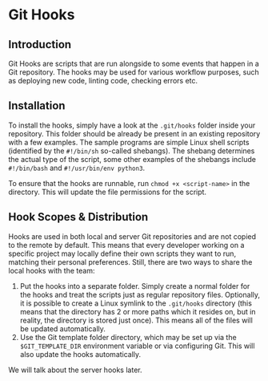 # Git Hooks

## Introduction

Git Hooks are scripts that are run alongside to some events that happen in a Git repository. The hooks may be used for various workflow purposes, such as deploying new code, linting code, checking errors etc.

## Installation

To install the hooks, simply have a look at the `.git/hooks` folder inside your repository. This folder should be already be present in an existing repository with a few examples. The sample programs are simple Linux shell scripts (identified by the `#!/bin/sh` so-called shebangs). The shebang determines the actual type of the script, some other examples of the shebangs include `#!/bin/bash` and `#!/usr/bin/env python3`.

To ensure that the hooks are runnable, run `chmod +x <script-name>` in the directory. This will update the file permissions for the script.  

## Hook Scopes & Distribution

Hooks are used in both local and server Git repositories and are not copied to the remote by default. This means that every developer working on a specific project may locally define their own scripts they want to run, matching their personal preferences. Still, there are two ways to share the local hooks with the team:

1. Put the hooks into a separate folder. Simply create a normal folder for the hooks and treat the scripts just as regular repository files. Optionally, it is possible to create a Linux symlink to the `.git/hooks` directory (this means that the directory has 2 or more paths which it resides on, but in reality, the directory is stored just once). This means all of the files will be updated automatically.
2. Use the Git template folder directory, which may be set up via the `$GIT_TEMPLATE_DIR` environment variable or via configuring Git. This will also update the hooks automatically.

We will talk about the server hooks later.


